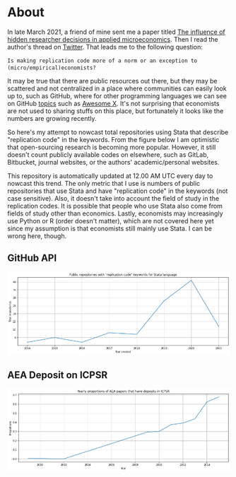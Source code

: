 # About

In late March 2021, a friend of mine sent me a paper titled [The influence of hidden researcher decisions in applied microeconomics](https://onlinelibrary.wiley.com/doi/full/10.1111/ecin.12992). Then I read the author's thread on [Twitter](https://twitter.com/nickchk/status/1374058480219213824). That leads me to the following question:

```
Is making replication code more of a norm or an exception to (micro/empirical)economists?
```

It may be true that there are public resources out there, but they may be scattered and not centralized in a place where communities can easily look up to, such as GitHub, where for other programming languages we can see on GitHub [topics](https://github.com/topics) such as [Awesome X](https://github.com/topics/awesome). It's not surprising that economists are not used to sharing stuffs on this place, but fortunately it looks like the numbers are growing recently.

So here's my attempt to nowcast total repositories using Stata that describe "replication code" in the keywords. From the figure below I am optimistic that open-sourcing research is becoming more popular. However, it still doesn't count publicly available codes on elsewhere, such as GitLab, Bitbucket, journal websites, or the authors' academic/personal websites.

This repository is automatically updated at 12.00 AM UTC every day to nowcast this trend. The only metric that I use is numbers of public repositories that use Stata and have "replication code" in the keywords (not case sensitive). Also, it doesn't take into account the field of study in the replication codes. It is possible that people who use Stata also come from fields of study other than economics. Lastly, economists may increasingly use Python or R (order doesn't matter), which are not covered here yet since my assumption is that economists still mainly use Stata. I can be wrong here, though.


## GitHub API
![replication-code-stata](./img/replication-code-stata.png)

## AEA Deposit on ICPSR
![replication-code-stata](./img/aea-deposit-icpsr.png)
